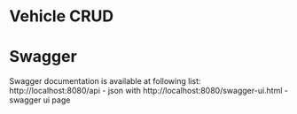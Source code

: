 # Vehicle CRUD

# Swagger
Swagger documentation is available at following list:
http://localhost:8080/api - json with 
http://localhost:8080/swagger-ui.html - swagger ui page